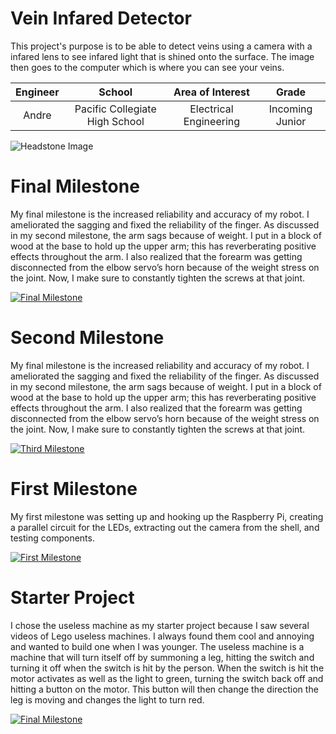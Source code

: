 ﻿# Vein Infared Detector
This project's purpose is to be able to detect veins using a camera with a infared lens to see infared light that is shined onto the surface. The image then goes to the computer which is where you can see your veins.

| **Engineer** | **School** | **Area of Interest** | **Grade** |
|:--:|:--:|:--:|:--:|
| Andre | Pacific Collegiate High School | Electrical Engineering | Incoming Junior

![Headstone Image](https://lh3.googleusercontent.com/pw/AM-JKLXgQ5b5x2yBuvtc8409Pr-Yf3YhQeoXUco-sH8k2zSHRK3GodU4rS-twoV891mqLF8BpjZhXExjMr23Peq4e1w1h62bf4xQGXDO0X7HA92AZLkzdg5Lep1FuggF_HuNVNK0XxZ30JZ9_vy2jjD8IxZG=w1454-h1452-no?authuser=0)
  
# Final Milestone
My final milestone is the increased reliability and accuracy of my robot. I ameliorated the sagging and fixed the reliability of the finger. As discussed in my second milestone, the arm sags because of weight. I put in a block of wood at the base to hold up the upper arm; this has reverberating positive effects throughout the arm. I also realized that the forearm was getting disconnected from the elbow servo’s horn because of the weight stress on the joint. Now, I make sure to constantly tighten the screws at that joint. 

[![Final Milestone](https://res.cloudinary.com/marcomontalbano/image/upload/v1612573869/video_to_markdown/images/youtube--F7M7imOVGug-c05b58ac6eb4c4700831b2b3070cd403.jpg )](https://www.youtube.com/watch?v=F7M7imOVGug&feature=emb_logo "Final Milestone")

# Second Milestone
My final milestone is the increased reliability and accuracy of my robot. I ameliorated the sagging and fixed the reliability of the finger. As discussed in my second milestone, the arm sags because of weight. I put in a block of wood at the base to hold up the upper arm; this has reverberating positive effects throughout the arm. I also realized that the forearm was getting disconnected from the elbow servo’s horn because of the weight stress on the joint. Now, I make sure to constantly tighten the screws at that joint.

[![Third Milestone](https://res.cloudinary.com/marcomontalbano/image/upload/v1612574014/video_to_markdown/images/youtube--y3VAmNlER5Y-c05b58ac6eb4c4700831b2b3070cd403.jpg)](https://www.youtube.com/watch?v=y3VAmNlER5Y&feature=emb_logo "Second Milestone")
# First Milestone
  
My first milestone was setting up and hooking up the Raspberry Pi, creating a parallel circuit for the LEDs, extracting out the camera from the shell, and testing components.

[![First Milestone](https://i3.ytimg.com/vi/kAokawNfTBM/maxresdefault.jpg)](https://www.youtube.com/watch?v=kAokawNfTBM)

# Starter Project

I chose the useless machine as my starter project because I saw several videos of Lego useless machines. I always found them cool and annoying and wanted to build one when I was younger. The useless machine is a machine that will turn itself off by summoning a leg, hitting the switch and turning it off when the switch is hit by the person. When the switch is hit the motor activates as well as the light to green, turning the switch back off and hitting a button on the motor. This button will then change the direction the leg is moving and changes the light to turn red.

[![Final Milestone](https://i3.ytimg.com/vi/iXd-6P9hrxc/maxresdefault.jpg)](https://www.youtube.com/watch?v=iXd-6P9hrxc&t=6s)
